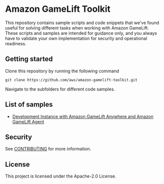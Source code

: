 # Amazon GameLift Toolkit

This repository contains sample scripts and code snippets that we've found useful for solving different tasks when working with Amazon GameLift. These scripts and samples are intended for guidance only, and you always have to validate your own implementation for security and operational readiness.

## Getting started

Clone this repository by running the following command

```
git clone https://github.com/aws/amazon-gamelift-toolkit.git
```

Navigate to the subfolders for different code samples.

## List of samples

* [Development Instance with Amazon GameLift Anywhere and Amazon GameLift Agent](/development-instance-with-amazon-gamelift-anywhere-and-gamelift-agent/README.md)

## Security

See [CONTRIBUTING](CONTRIBUTING.md#security-issue-notifications) for more information.

## License

This project is licensed under the Apache-2.0 License.